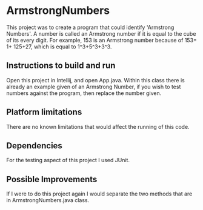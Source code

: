 # ArmstrongNumbers
This project was to create a program that could identify 'Armstrong Numbers'. A number is called an Armstrong number if it is equal to the cube of its every digit. For example, 153 is an Armstrong number because of 153= 1+ 125+27, which is equal to 1^3+5^3+3^3. 

## Instructions to build and run
Open this project in Intellij, and open App.java. Within this class there is already an example given of an Armstrong Number, if you wish to test numbers against the program, then replace the number given.

## Platform limitations
There are no known limitations that would affect the running of this code.

## Dependencies 
For the testing aspect of this project I used JUnit.

## Possible Improvements
If I were to do this project again I would separate the two methods that are in ArmstrongNumbers.java class.
 
